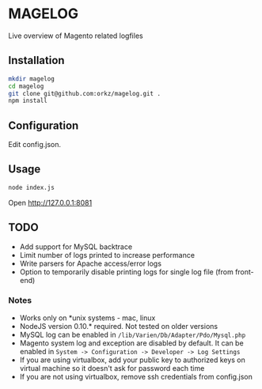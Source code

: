 MAGELOG
=======

Live overview of Magento related logfiles


## Installation


```bash
mkdir magelog
cd magelog
git clone git@github.com:orkz/magelog.git .
npm install
```

## Configuration
Edit config.json. 

## Usage
```bash
node index.js
```

Open http://127.0.0.1:8081


## TODO
- Add support for MySQL backtrace
- Limit number of logs printed to increase performance
- Write parsers for Apache access/error logs
- Option to temporarily disable printing logs for single log file (from front-end)


### Notes
- Works only on *unix systems - mac, linux
- NodeJS version 0.10.* required. Not tested on older versions
- MySQL log can be enabled in `/lib/Varien/Db/Adapter/Pdo/Mysql.php`
- Magento system log and exception are disabled by default. It can be enabled in `System -> Configuration -> Developer -> Log Settings`
- If you are using virtualbox, add your public key to authorized keys on virtual machine so it doesn't ask for password each time
- If you are not using virtualbox, remove ssh credentials from config.json




